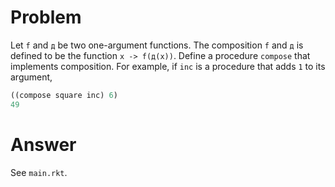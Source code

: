 # Problem

Let `f` and `д` be two one-argument functions. The composition `f` and `д` is defined to be the function `x -> f(д(x))`. Define a procedure `compose` that implements composition. For example, if `inc` is a procedure that adds `1` to its argument,

```scheme
((compose square inc) 6)
49
```

# Answer

See `main.rkt`.
